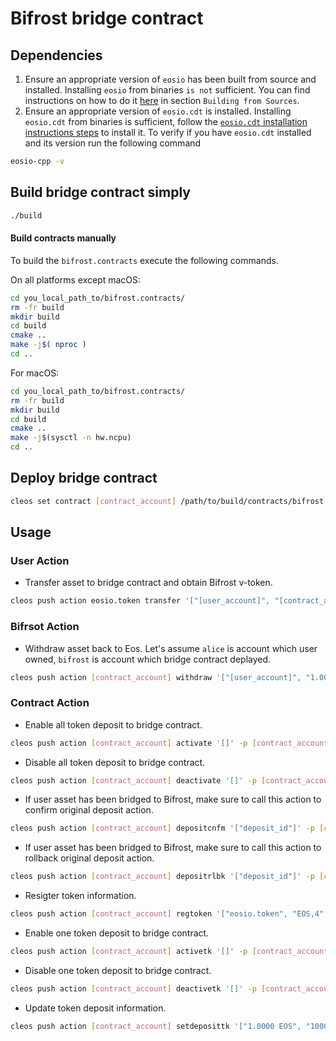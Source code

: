 # Bifrost bridge contract

## Dependencies
1. Ensure an appropriate version of `eosio` has been built from source and installed. Installing `eosio` from binaries `is not` sufficient. You can find instructions on how to do it [here](https://github.com/EOSIO/eos/blob/master/README.md) in section `Building from Sources`.
2. Ensure an appropriate version of `eosio.cdt` is installed. Installing `eosio.cdt` from binaries is sufficient, follow the [`eosio.cdt` installation instructions steps](https://github.com/EOSIO/eosio.cdt/tree/master/#binary-releases) to install it. To verify if you have `eosio.cdt` installed and its version run the following command 

```sh
eosio-cpp -v
```

## Build bridge contract simply
```bash
./build
```

#### Build contracts manually

To build the `bifrost.contracts` execute the following commands.

On all platforms except macOS:
```sh
cd you_local_path_to/bifrost.contracts/
rm -fr build
mkdir build
cd build
cmake ..
make -j$( nproc )
cd ..
```

For macOS:
```sh
cd you_local_path_to/bifrost.contracts/
rm -fr build
mkdir build
cd build
cmake ..
make -j$(sysctl -n hw.ncpu)
cd ..
```

## Deploy bridge contract
```bash
cleos set contract [contract_account] /path/to/build/contracts/bifrost.bridge bifrost.bridge.wasm bifrost.bridge.abi -p [contract_account]@active
```

## Usage
### User Action
* Transfer asset to bridge contract and obtain Bifrost v-token. 
```bash
cleos push action eosio.token transfer '["[user_account]", "[contract_account]", "1.0000 EOS", "[user_bifrost_address]@bifrost:[memo]"]' -p [user_account]@active
```

### Bifrsot Action
* Withdraw asset back to Eos. 
Let's assume `alice` is account which user owned, `bifrost` is account which bridge contract deplayed.
```bash
cleos push action [contract_account] withdraw '["[user_account]", "1.0000 EOS", "[user_bifrost_address]@bifrost:[memo]"]' -p [contract_account]@active
```

### Contract Action
* Enable all token deposit to bridge contract. 
```bash
cleos push action [contract_account] activate '[]' -p [contract_account]@active
```

* Disable all token deposit to bridge contract. 
```bash
cleos push action [contract_account] deactivate '[]' -p [contract_account]@active
```

* If user asset has been bridged to Bifrost, make sure to call this action to confirm original deposit action. 
```bash
cleos push action [contract_account] depositcnfm '["deposit_id"]' -p [contract_account]@active
```

* If user asset has been bridged to Bifrost, make sure to call this action to rollback original deposit action. 
```bash
cleos push action [contract_account] depositrlbk '["deposit_id"]' -p [contract_account]@active
```

* Resigter token information.
```bash
cleos push action [contract_account] regtoken '["eosio.token", "EOS,4", "10000.0000 EOS", "1.0000 EOS", "1000.0000 EOS", "10000.0000 EOS", "true"]' -p [contract_account]@active
```

* Enable one token deposit to bridge contract. 
```bash
cleos push action [contract_account] activetk '[]' -p [contract_account]@active
```

* Disable one token deposit to bridge contract. 
```bash
cleos push action [contract_account] deactivetk '[]' -p [contract_account]@active
```

* Update token deposit information. 
```bash
cleos push action [contract_account] setdeposittk '["1.0000 EOS", "1000.0000 EOS", "10000.0000 EOS"]' -p [contract_account]@active
```